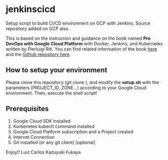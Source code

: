 # jenkinscicd
Setup script to build CI/CD environment on GCP with Jenkins.
Source repository added on GCP also.

This is based on the instruction and guidance on the book named **Pro DevOps with Google Cloud Platform** with Docker, Jenkins, and Kubernetes written by Pierluigi Riti.
You can find related information of the book [here](https://www.apress.com/gp/book/9781484238967) and the [Github repository here](https://github.com/Apress/pro-devops-with-google-cloud-platform).

## How to setup your environment
Please clone this repository (git clone <URL>), and modify the **setup.sh** with the parameters (PROJECT_ID, ZONE...) according to your Google Cloud environment.
Then, execute the shell script!

## Prerequisites
1) Google Cloud SDK installed
2) Kurbenetes kubectl command installed
3) Google Cloud Platform subscription and a Project created
4) Internet Connection
5) Git installed (or any git client) [optional]

Enjoy!!
Luiz Carlos Kazuyuki Fukaya
